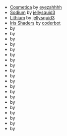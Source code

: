 


- [Cosmetica](https://modrinth.com/mod/cosmetica) by [eyezahhhh](https://modrinth.com/user/eyezahhhh)
- [Sodium](https://modrinth.com/mod/sodium) by [jellysquid3](https://modrinth.com/user/jellysquid3)
- [Lithium](https://modrinth.com/mod/lithium) by [jellysquid3](https://modrinth.com/user/jellysquid3)
- [Iris Shaders](https://modrinth.com/mod/iris) by [coderbot](https://modrinth.com/user/coderbot)
- []() by []()
- []() by []()
- []() by []()
- []() by []()
- []() by []()
- []() by []()
- []() by []()
- []() by []()
- []() by []()
- []() by []()
- []() by []()
- []() by []()
- []() by []()
- []() by []()
- []() by []()
- []() by []()
- []() by []()
- []() by []()
- []() by []()
- []() by []()